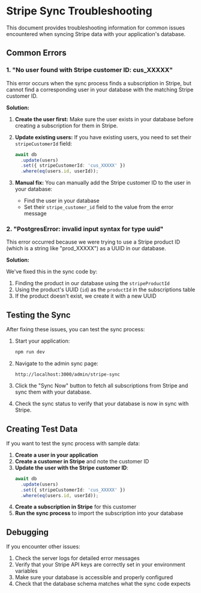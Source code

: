 # Stripe Sync Troubleshooting

This document provides troubleshooting information for common issues encountered when syncing Stripe data with your application's database.

## Common Errors

### 1. "No user found with Stripe customer ID: cus_XXXXX"

This error occurs when the sync process finds a subscription in Stripe, but cannot find a corresponding user in your database with the matching Stripe customer ID.

**Solution:**

1. **Create the user first:** Make sure the user exists in your database before creating a subscription for them in Stripe.

2. **Update existing users:** If you have existing users, you need to set their `stripeCustomerId` field:

   ```typescript
   await db
     .update(users)
     .set({ stripeCustomerId: 'cus_XXXXX' })
     .where(eq(users.id, userId));
   ```

3. **Manual fix:** You can manually add the Stripe customer ID to the user in your database:
   - Find the user in your database
   - Set their `stripe_customer_id` field to the value from the error message

### 2. "PostgresError: invalid input syntax for type uuid"

This error occurred because we were trying to use a Stripe product ID (which is a string like "prod_XXXXX") as a UUID in our database.

**Solution:**

We've fixed this in the sync code by:
1. Finding the product in our database using the `stripeProductId`
2. Using the product's UUID (`id`) as the `productId` in the subscriptions table
3. If the product doesn't exist, we create it with a new UUID

## Testing the Sync

After fixing these issues, you can test the sync process:

1. Start your application:
   ```bash
   npm run dev
   ```

2. Navigate to the admin sync page:
   ```
   http://localhost:3000/admin/stripe-sync
   ```

3. Click the "Sync Now" button to fetch all subscriptions from Stripe and sync them with your database.

4. Check the sync status to verify that your database is now in sync with Stripe.

## Creating Test Data

If you want to test the sync process with sample data:

1. **Create a user in your application**
2. **Create a customer in Stripe** and note the customer ID
3. **Update the user with the Stripe customer ID**:
   ```typescript
   await db
     .update(users)
     .set({ stripeCustomerId: 'cus_XXXXX' })
     .where(eq(users.id, userId));
   ```
4. **Create a subscription in Stripe** for this customer
5. **Run the sync process** to import the subscription into your database

## Debugging

If you encounter other issues:

1. Check the server logs for detailed error messages
2. Verify that your Stripe API keys are correctly set in your environment variables
3. Make sure your database is accessible and properly configured
4. Check that the database schema matches what the sync code expects 